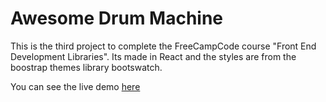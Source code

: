 # Awesome Drum Machine
This is the third project to complete the FreeCampCode course "Front End Development Libraries". Its made in React and the styles are from the boostrap themes library bootswatch.

You can see the live demo [here](https://nahueluboldi.github.io/awesome-drum-machine/)
